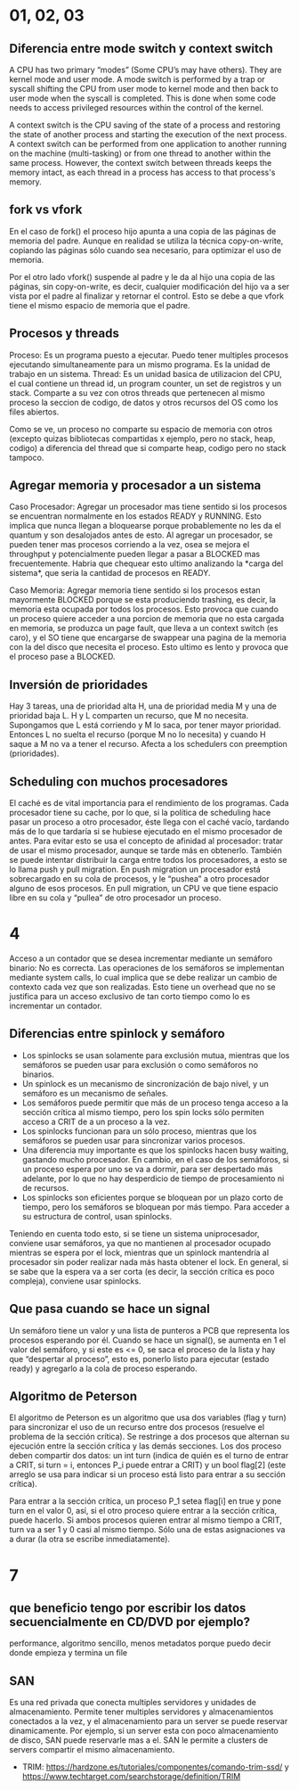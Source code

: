 <h1>01, 02, 03</h1>
<h2>Diferencia entre mode switch y context switch</h2>
A CPU has two primary “modes” (Some CPU’s may have others). They are kernel mode and user mode. A mode switch is performed by a trap or syscall shifting the CPU from user mode to kernel mode and then back to user mode when the syscall is completed. This is done when some code needs to access privileged resources within the control of the kernel.

A context switch is the CPU saving of the state of a process and restoring the state of another process and starting the execution of the next process. A context switch can be performed from one application to another running on the machine (multi-tasking) or from one thread to another within the same process. However, the context switch between threads keeps the memory intact, as each thread in a process has access to that process's memory.

<h2>fork vs vfork</h2>
En el caso de fork() el proceso hijo apunta a una copia de las páginas de memoria del padre. Aunque en realidad se utiliza la técnica copy-on-write, copiando las páginas sólo cuando sea necesario, para optimizar el uso de memoria.

Por el otro lado vfork() suspende al padre y le da al hijo una copia de las páginas, sin copy-on-write, es decir, cualquier modificación del hijo va a ser vista por el padre al finalizar y retornar el control. Esto se debe a que vfork tiene el mismo espacio de memoria que el padre.

<h2>Procesos y threads</h2>
Proceso: Es un programa puesto a ejecutar. Puedo tener multiples procesos ejecutando simultaneamente para un mismo programa. Es la unidad de trabajo en un sistema.
Thread: Es un unidad basica de utilizacion del CPU, el cual contiene un thread id, un program counter, un set de registros y un stack. Comparte a su vez con otros threads que pertenecen al mismo proceso la seccion de codigo, de datos y otros recursos del OS como los files abiertos.

Como se ve, un proceso no comparte su espacio de memoria con otros (excepto quizas bibliotecas compartidas x ejemplo, pero no stack, heap, codigo) a diferencia del thread que si comparte heap, codigo pero no stack tampoco.

<h2>Agregar memoria y procesador a un sistema</h2>
Caso Procesador: Agregar un procesador mas tiene sentido si los procesos se encuentran normalmente en los estados READY y RUNNING. Esto implica que nunca llegan a bloquearse porque probablemente no les da el quantum y son desalojados antes de esto. Al agregar un procesador, se pueden tener mas procesos corriendo a la vez, osea se mejora el throughput y potencialmente pueden llegar a pasar a BLOCKED mas frecuentemente. Habria que chequear esto ultimo analizando la *carga del sistema*, que seria la cantidad de procesos en READY.

Caso Memoria: Agregar memoria tiene sentido si los procesos estan mayormente BLOCKED porque se esta produciendo trashing, es decir, la memoria esta ocupada por todos los procesos. Esto provoca que cuando un proceso quiere acceder a una porcion de memoria que no esta cargada en memoria, se produzca un page fault, que lleva a un context switch (es caro), y el SO tiene que encargarse de swappear una pagina de la memoria con la del disco que necesita el proceso. Esto ultimo es lento y provoca que el proceso pase a BLOCKED.

<h2>Inversión de prioridades</h2>
Hay 3 tareas, una de prioridad alta H, una de prioridad media M y una de prioridad baja L. H y L comparten un recurso, que M no necesita. Supongamos que L está corriendo y M lo saca, por tener mayor prioridad. Entonces L no suelta el recurso (porque M no lo necesita) y cuando H saque a M no va a tener el recurso. 
Afecta a los schedulers con preemption (prioridades).

<h2>Scheduling con muchos procesadores</h2>
El caché es de vital importancia para el rendimiento de los programas. Cada procesador tiene su cache, por lo que, si la política de scheduling hace pasar un proceso a otro procesador, éste llega con el caché vacío, tardando más de lo que tardaría si se hubiese ejecutado en el mismo procesador de antes. Para evitar esto se usa el concepto de afinidad al procesador: tratar de usar el mismo procesador, aunque se tarde más en obtenerlo. También se puede intentar distribuir la carga entre todos los procesadores, a esto se lo llama push y pull migration. En push migration un procesador está sobrecargado en su cola de procesos, y le “pushea” a otro procesador alguno de esos procesos. En pull migration, un CPU ve que tiene espacio libre en su cola y “pullea” de otro procesador un proceso.


<h1>4</h1>
Acceso a un contador que se desea incrementar mediante un semáforo binario: No es correcta. Las operaciones de los semáforos se implementan mediante system calls, lo cual implica que se debe realizar un cambio de contexto cada vez que son realizadas. Esto tiene un overhead que no se justifica para un acceso exclusivo de tan corto tiempo como lo es incrementar un contador.

<h2>Diferencias entre spinlock y semáforo</h2>

* Los spinlocks se usan solamente para exclusión mutua, mientras que los semáforos se pueden usar para exclusión o como semáforos no binarios. 
* Un spinlock es un mecanismo de sincronización de bajo nivel, y un semáforo es un mecanismo de señales.
* Los semáforos puede permitir que más de un proceso tenga acceso a la sección crítica al mismo tiempo, pero los spin locks sólo permiten acceso a CRIT de a un proceso a la vez.
* Los spinlocks funcionan para un sólo proceso, mientras que los semáforos se pueden usar para sincronizar varios procesos.
* Una diferencia muy importante es que los spinlocks hacen busy waiting, gastando mucho procesador. En cambio, en el caso de los semáforos, si un proceso espera por uno se va a dormir, para ser despertado más adelante, por lo que no hay desperdicio de tiempo de procesamiento ni de recursos. 
* Los spinlocks son eficientes porque se bloquean por un plazo corto de tiempo, pero los semáforos se bloquean por más tiempo. Para acceder a su estructura de control, usan spinlocks.

Teniendo en cuenta todo esto, si se tiene un sistema uniprocesador, conviene usar semáforos, ya que no mantienen al procesador ocupado mientras se espera por el lock, mientras que un spinlock mantendría al procesador sin poder realizar nada más hasta obtener el lock. 
En general, si se sabe que la espera va a ser corta (es decir, la sección crítica es poco compleja), conviene usar spinlocks. 


<h2>Que pasa cuando se hace un signal</h2>
Un semáforo tiene un valor y una lista de punteros a PCB que representa los procesos esperando por él. Cuando se hace un signal(), se aumenta en 1 el valor del semáforo, y si este es <= 0, se saca el proceso de la lista y hay que “despertar al proceso”, esto es, ponerlo listo para ejecutar (estado ready) y agregarlo a la cola de proceso esperando.

<h2>Algoritmo de Peterson</h2>
El algoritmo de Peterson es un algoritmo que usa dos variables (flag y turn) para sincronizar el uso de un recurso entre dos procesos (resuelve el problema de la sección crítica). Se restringe a dos procesos que alternan su ejecución entre la sección crítica y las demás secciones. Los dos proceso deben compartir dos datos: un int turn (indica de quién es el turno de entrar a CRIT, si turn = i, entonces P_i puede entrar a CRIT) y un bool flag[2] (este arreglo se usa para indicar si un proceso está listo para entrar a su sección crítica).

Para entrar a la sección crítica, un proceso P_1 setea flag[i] en true y pone turn en el valor 0, así, si el otro proceso quiere entrar a la sección crítica, puede hacerlo. Si ambos procesos quieren entrar al mismo tiempo a CRIT, turn va a ser 1 y 0 casi al mismo tiempo. Sólo una de estas asignaciones va a durar (la otra se escribe inmediatamente). 

<h1>7</h1>
<h2>que beneficio tengo por escribir los datos secuencialmente en CD/DVD por ejemplo?</h2>
performance, algoritmo sencillo, menos metadatos porque puedo decir donde empieza y termina un file

<h2>SAN</h2>
Es una red privada que conecta multiples servidores y unidades de almacenamiento. Permite tener multiples servidores y almacenamientos conectados a la vez, y el almacenamiento para un server se puede reservar dinamicamente. Por ejemplo, si un server esta con poco almacenamiento de disco, SAN puede reservarle mas a el. SAN le permite a clusters de servers compartir el mismo almacenamiento.

* TRIM: https://hardzone.es/tutoriales/componentes/comando-trim-ssd/ y https://www.techtarget.com/searchstorage/definition/TRIM